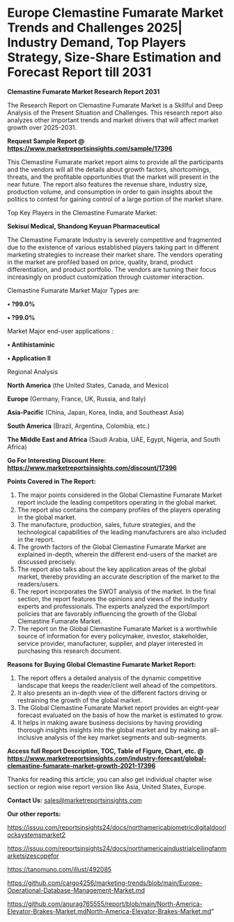  # Europe Clemastine Fumarate Market Trends and Challenges 2025| Industry Demand, Top Players Strategy, Size-Share Estimation and Forecast Report till 2031

<strong>Clemastine Fumarate Market Research Report 2031</strong>

The Research Report on Clemastine Fumarate Market is a Skillful and Deep Analysis of the Present Situation and Challenges. This research report also analyzes other important trends and market drivers that will affect market growth over 2025-2031.

<strong>Request Sample Report @ <a href=https://www.marketreportsinsights.com/sample/17396>https://www.marketreportsinsights.com/sample/17396</a></strong>

This Clemastine Fumarate market report aims to provide all the participants and the vendors will all the details about growth factors, shortcomings, threats, and the profitable opportunities that the market will present in the near future. The report also features the revenue share, industry size, production volume, and consumption in order to gain insights about the politics to contest for gaining control of a large portion of the market share.

Top Key Players in the Clemastine Fumarate Market:

<strong>Sekisui Medical, Shandong Keyuan Pharmaceutical</strong>

The Clemastine Fumarate Industry is severely competitive and fragmented due to the existence of various established players taking part in different marketing strategies to increase their market share. The vendors operating in the market are profiled based on price, quality, brand, product differentiation, and product portfolio. The vendors are turning their focus increasingly on product customization through customer interaction.

Clemastine Fumarate Market Major Types are:

<strong>• ?99.0%

• ?99.0%</strong>

Market Major end-user applications :

<strong>• Antihistaminic

• Application II</strong>

Regional Analysis

</u><strong><b>North America</b></strong> (the United States, Canada, and Mexico)

<strong><b>Europe </b></strong>(Germany, France, UK, Russia, and Italy)

<strong><b>Asia-Pacific</b></strong> (China, Japan, Korea, India, and Southeast Asia)

<strong><b>South America</b></strong> (Brazil, Argentina, Colombia, etc.)

<strong><b>The Middle East and Africa</b></strong> (Saudi Arabia, UAE, Egypt, Nigeria, and South Africa)

<strong>Go For Interesting Discount Here: <a href=https://www.marketreportsinsights.com/discount/17396>https://www.marketreportsinsights.com/discount/17396</a></strong>

<strong>Points Covered in The Report:</strong>
<ol>
  <li>The major points considered in the Global Clemastine Fumarate Market report include the leading competitors operating in the global market.</li>
  <li>The report also contains the company profiles of the players operating in the global market.</li>
  <li>The manufacture, production, sales, future strategies, and the technological capabilities of the leading manufacturers are also included in the report.</li>
  <li>The growth factors of the Global Clemastine Fumarate Market are explained in-depth, wherein the different end-users of the market are discussed precisely.</li>
  <li>The report also talks about the key application areas of the global market, thereby providing an accurate description of the market to the readers/users.</li>
  <li>The report incorporates the SWOT analysis of the market. In the final section, the report features the opinions and views of the industry experts and professionals. The experts analyzed the export/import policies that are favorably influencing the growth of the Global Clemastine Fumarate Market.</li>
  <li>The report on the Global Clemastine Fumarate Market is a worthwhile source of information for every policymaker, investor, stakeholder, service provider, manufacturer, supplier, and player interested in purchasing this research document.</li>
</ol>
<strong>Reasons for Buying Global Clemastine Fumarate Market Report:</strong>

<ol>
  <li>The report offers a detailed analysis of the dynamic competitive landscape that keeps the reader/client well ahead of the competitors.</li>
  <li>It also presents an in-depth view of the different factors driving or restraining the growth of the global market.</li>
  <li>The Global Clemastine Fumarate Market report provides an eight-year forecast evaluated on the basis of how the market is estimated to grow.</li>
  <li>It helps in making aware business decisions by having providing thorough insights insights into the global market and by making an all-inclusive analysis of the key market segments and sub-segments.</li>
</ol>
<strong>Access full Report Description, TOC, Table of Figure, Chart, etc. @ <a href=https://www.marketreportsinsights.com/industry-forecast/global-clemastine-fumarate-market-growth-2021-17396>https://www.marketreportsinsights.com/industry-forecast/global-clemastine-fumarate-market-growth-2021-17396</a></strong>


Thanks for reading this article; you can also get individual chapter wise section or region wise report version like Asia, United States, Europe.

<strong>Contact Us:</strong>
sales@marketreportsinsights.com

<strong>Our other reports:</strong>

<a href=https://issuu.com/reportsinsights24/docs/northamericabiometricdigitaldoorlocksystemsmarket2>https://issuu.com/reportsinsights24/docs/northamericabiometricdigitaldoorlocksystemsmarket2</a>

<a href=https://issuu.com/reportsinsights24/docs/northamericaindustrialceilingfanmarketsizescopefor>https://issuu.com/reportsinsights24/docs/northamericaindustrialceilingfanmarketsizescopefor</a>

<a href=https://tanomuno.com/illust/492085>https://tanomuno.com/illust/492085</a>

<a href=https://github.com/cargo4256/marketing-trends/blob/main/Europe-Operational-Database-Management-Market.md>https://github.com/cargo4256/marketing-trends/blob/main/Europe-Operational-Database-Management-Market.md</a>

<a href=https://github.com/anurag765555/report/blob/main/North-America-Elevator-Brakes-Market.mdNorth-America-Elevator-Brakes-Market.md>https://github.com/anurag765555/report/blob/main/North-America-Elevator-Brakes-Market.mdNorth-America-Elevator-Brakes-Market.md</a>"

